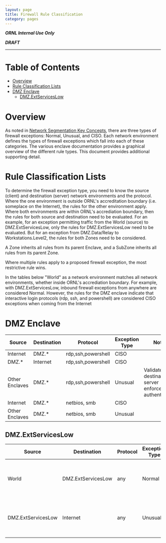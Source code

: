 ```yaml
---
layout: page
title: Firewall Rule Classification
category: pages
---
```



***ORNL Internal Use Only***

***DRAFT***

-----------

# Table of Contents

* [Overview](#overview)
* [Rule Classification Lists](#rule-classification-lists)
* [DMZ Enclave](#dmz-enclave)
	* [DMZ.ExtServicesLow](#dmzextserviceslow)

# Overview

As noted in [Network Segmentation Key Concepts](netseg/home#firewall-exception-types), there are three types of firewall exceptions: Normal, Unusual, and CISO.  Each network environment defines the types of firewall exceptions which fall into each of these categories.  The various enclave documentation provides a graphical overview of the different rule types.  This document provides additional supporting detail.


# Rule Classification Lists

To determine the firewall exception type, you need to know the source (client) and destination (server) network environments and the protocol.  Where the one environment is outside ORNL's accreditation boundary (i.e. someplace on the Internet), the rules for the other environment apply.  Where both environments are within ORNL's accrediation boundary, then the rules for both source and destination need to be evaluated.  For an example, for an exception permitting traffic from the World (source) to DMZ.ExtServicesLow, only the rules for DMZ.ExtServicesLow need to be evaluated. But for an exception from DMZ.Data/Relay to Workstations.Level2, the rules for both Zones need to be considered.

A Zone inherits all rules from its parent Enclave, and a SubZone inherits all rules from its parent Zone.  

Where multiple rules apply to a proposed firewall exception, the most restrictive rule wins.  

In the tables below "World" as a network environment matches all network environments, whether inside ORNL's accrediation boundary.  For example, with DMZ.ExtServicesLow, inbound firewall exceptions from anywhere are considered Normal.  However, the rules for the DMZ enclave indicate that interactive login protocols (rdp, ssh, and powershell) are considered CISO exceptions when coming from the Internet

# DMZ Enclave

| Source | Destination | Protocol | Exception Type | Notes |
| ------ | ----------- | -------- | -------------- | ----- |
| Internet | DMZ.* | rdp,ssh,powershell | CISO | |
| DMZ.* | Internet | rdp,ssh,powershell | CISO | |
| Other Enclaves | DMZ.* | rdp,ssh,powershell | Unusual | Validate that destination server enforces L4 authentication |
| Internet | DMZ.* | netbios, smb | CISO | | 
| Other Enclaves | DMZ.* | netbios, smb | Unusual | |

## DMZ.ExtServicesLow

| Source | Destination | Protocol | Exception Type | Notes |
| ------ | ----------- | -------- | -------------- | ----- |
| World | DMZ.ExtServicesLow | any | Normal | Ensure that logs from the service are going to Splunk (e.g. web server logs for http and https). |
| DMZ.ExtServicesLow | Internet | any | Unusual | Define reason server needs to reach out and what kind of data it is sending/receiving. |